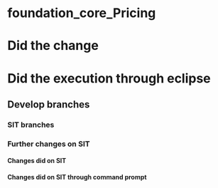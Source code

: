 # foundation_core_Pricing
# Did the change
# Did the execution through eclipse
## Develop branches
### SIT branches
### Further changes on SIT
#### Changes did on SIT 
#### Changes did on SIT through command prompt